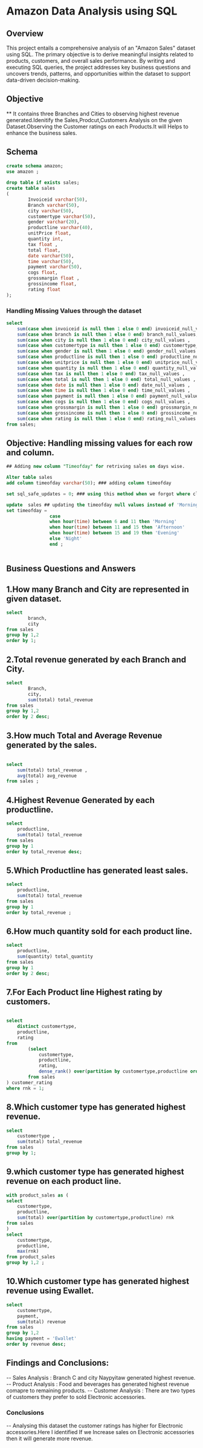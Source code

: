 # Amazon Data Analysis using SQL 

## Overview 
This project entails a comprehensive analysis of an "Amazon Sales" dataset using SQL. The primary objective is to derive meaningful insights related to products, customers, and overall sales performance. By writing and executing SQL queries, the project addresses key business questions and uncovers trends, patterns, and opportunities within the dataset to support data-driven decision-making.


## Objective
** It contains three Branches and Cities to observing highest revenue generated.Idenitify the Sales,Prodcut,Customers Analysis on the given Dataset.Observing the Customer ratings on each Products.It will Helps to enhance the business sales.

## Schema 
``` sql
create schema amazon;
use amazon ; 
 
drop table if exists sales; 
create table sales 
(
    	Invoiceid varchar(50),
        Branch varchar(50),
        city varchar(50),
        customertype varchar(50),
        gender varchar(20),
        productline varchar(40),
        unitPrice float, 
        quantity int,
        tax float ,
        total float,
        date varchar(50),
        time varchar(50),
        payment varchar(50),
        cogs float,
        grossmargin float ,
        grossincome float,
        rating float 
);

```
### Handling Missing Values through the dataset 
```sql
select 
	sum(case when invoiceid is null then 1 else 0 end) invoiceid_null_values, 
    sum(case when branch is null then 1 else 0 end) branch_null_values,
    sum(case when city is null then 1 else 0 end) city_null_values ,
    sum(case when customertype is null then 1 else 0 end) customertype_null_values ,
    sum(case when gender is null then 1 else 0 end) gender_null_values ,
    sum(case when productline is null then 1 else 0 end) productline_null_values,
    sum(case when unitprice is null then 1 else 0 end) unitprice_null_values ,
    sum(case when quantity is null then 1 else 0 end) quantity_null_values ,
    sum(case when tax is null then 1 else 0 end) tax_null_values ,
    sum(case when total is null then 1 else 0 end) total_null_values ,
    sum(case when date is null then 1 else 0 end) date_null_values ,
    sum(case when time is null then 1 else 0 end) time_null_values ,
    sum(case when payment is null then 1 else 0 end) payment_null_values ,
    sum(case when cogs is null then 1 else 0 end) cogs_null_values ,
    sum(case when grossmargin is null then 1 else 0 end) grossmargin_null_values ,
    sum(case when grossincome is null then 1 else 0 end) grossincome_null_values,
    sum(case when rating is null then 1 else 0 end) rating_null_values
from sales;
```
## Objective: Handling missing values for each row and column.
```sql
## Adding new column "Timeofday" for retriving sales on days wise.

Alter table sales
add column timeofday varchar(50); ### adding column timeofday

set sql_safe_updates = 0; ### using this method when we forgot where clause for specific condition then it throughs an error it hadles that error 

update  sales ## updating the timeofday null values instead of 'Morning, Afternoon, Evening, Night' by the given time 
set timeofday = 
				case
                when hour(time) between 6 and 11 then 'Morning'
                when hour(time) between 11 and 15 then 'Afternoon'
                when hour(time) between 15 and 19 then 'Evening' 
                else 'Night'
                end ;
                
```

## Business Questions and Answers

## 1.How many Branch and City are represented in given dataset. 
```sql
select 
    	branch,
        city 
from sales 
group by 1,2
order by 1;
```
## 2.Total revenue generated by each Branch and City. 
```sql 
select 
    	Branch,
        city, 
        sum(total) total_revenue
from sales
group by 1,2
order by 2 desc;
```

## 3.How much Total and Average Revenue generated by the sales.
```sql
    
select 
	sum(total) total_revenue ,
    avg(total) avg_revenue 
from sales ;

```
## 4.Highest Revenue Generated by each productline.
```sql
select 
	productline,
    sum(total) total_revenue 
from sales 
group by 1
order by total_revenue desc;
```

## 5.Which Productline has generated least sales.
```sql
select 
	productline,
    sum(total) total_revenue 
from sales 
group by 1
order by total_revenue ;
```

## 6.How much quantity sold for each product line.
``` sql
select 
	productline,
    sum(quantity) total_quantity 
from sales 
group by 1 
order by 2 desc;
```

## 7.For Each Product line Highest rating by customers.
``` sql

select 
	distinct customertype,
    productline,
    rating
from 
		(select 
			customertype,
			productline,
			rating,
			dense_rank() over(partition by customertype,productline order by rating desc) rnk 
		from sales 
) customer_rating 
where rnk = 1;
```

## 8.Which customer type has generated highest revenue.
``` sql
select 	
	customertype ,
    sum(total) total_revenue 
from sales 
group by 1;
```
## 9.which customer type has generated highest revenue on each product line.
``` sql
with product_sales as (
select 
	customertype,
    productline,
    sum(total) over(partition by customertype,productline) rnk 
from sales
)
select 
	customertype,
    productline,
    max(rnk) 
from product_sales 
group by 1,2 ;
```
## 10.Which customer type has generated highest revenue using Ewallet.
``` sql
select 
	customertype,
    payment,
    sum(total) revenue
from sales 
group by 1,2 
having payment = 'Ewallet'
order by revenue desc;
```

## Findings and Conclusions:
-- Sales Analysis : Branch C and city Naypyitaw generated highest revenue.
-- Product Analysis : Food and beverages has generated highest revenue comapre to remaining products. 
-- Customer Analysis : There are two types of customers they prefer to sold Electronic accessories.

### Conclusions 
-- Analysing this dataset the customer ratings has higher for Electronic accessories.Here I identified If we Increase sales on Electronic accessories then it will generate more revenue.  
